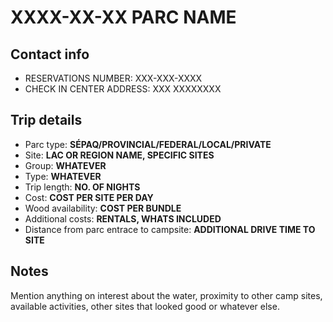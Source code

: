 # XXXX-XX-XX PARC NAME

## Contact info

- RESERVATIONS NUMBER: XXX-XXX-XXXX
- CHECK IN CENTER ADDRESS: XXX XXXXXXXX

## Trip details

- Parc type: **SÉPAQ/PROVINCIAL/FEDERAL/LOCAL/PRIVATE**
- Site: **LAC OR REGION NAME, SPECIFIC SITES**
- Group: **WHATEVER**
- Type: **WHATEVER**
- Trip length: **NO. OF NIGHTS**
- Cost: **COST PER SITE PER DAY**
- Wood availability: **COST PER BUNDLE**
- Additional costs: **RENTALS, WHATS INCLUDED**
- Distance from parc entrace to campsite: **ADDITIONAL DRIVE TIME TO SITE**

## Notes

Mention anything on interest about the water, proximity to other camp sites, available activities, other sites that looked good or whatever else.
